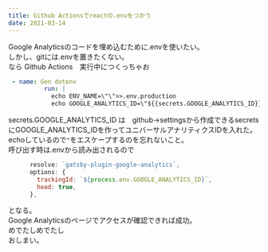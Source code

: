 ```yaml
---
title: Github Actionsでreactの.envをつかう
date: 2021-03-14
---
```

Google Analyticsのコードを埋め込むために.envを使いたい。  
しかし、gitには.envを置きたくない。  
なら Github Actions　実行中につくっちゃお  

```yaml
 - name: Gen dotenv
          run: |
            echo ENV_NAME=\"\">>.env.production
            echo GOOGLE_ANALYTICS_ID=\"${{secrets.GOOGLE_ANALYTICS_ID}}\">>.env.production
```
secrets.GOOGLE_ANALYTICS_ID は　github->settingsから作成できるsecretsにGOOGLE_ANALYTICS_IDを作ってユニバーサルアナリティクスIDを入れた。  
echoしているので`"`をエスケープするのを忘れないこと。  
呼び出す時は.envから読み出されるので
```js
      resolve: `gatsby-plugin-google-analytics`,
      options: {
        trackingId: `${process.env.GOOGLE_ANALYTICS_ID}`,
        head: true,
      },
```
となる。  
Google Analyticsのページでアクセスが確認できれば成功。  
めでたしめでたし  
おしまい。
  

